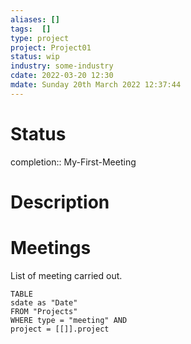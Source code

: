 ```yaml
---
aliases: []
tags:  []
type: project
project: Project01
status: wip
industry: some-industry
cdate: 2022-03-20 12:30 
mdate: Sunday 20th March 2022 12:37:44 
---
```



# Status
completion::  My-First-Meeting

# Description

# Meetings
List of meeting carried out.


```dataview 
TABLE
sdate as "Date" 
FROM "Projects" 
WHERE type = "meeting" AND
project = [[]].project
```


